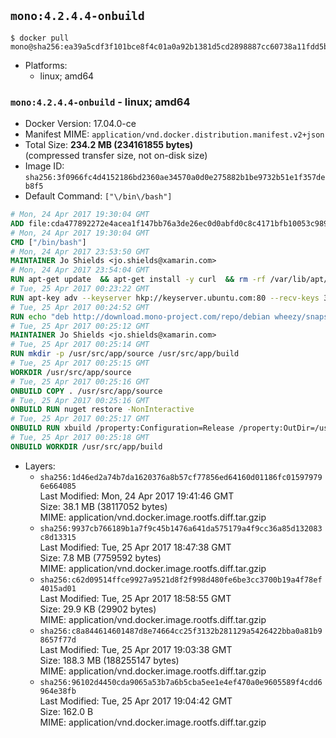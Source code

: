 ## `mono:4.2.4.4-onbuild`

```console
$ docker pull mono@sha256:ea39a5cdf3f101bce8f4c01a0a92b1381d5cd2898887cc60738a11fdd5bdfafe
```

-	Platforms:
	-	linux; amd64

### `mono:4.2.4.4-onbuild` - linux; amd64

-	Docker Version: 17.04.0-ce
-	Manifest MIME: `application/vnd.docker.distribution.manifest.v2+json`
-	Total Size: **234.2 MB (234161855 bytes)**  
	(compressed transfer size, not on-disk size)
-	Image ID: `sha256:3f0966fc4d4152186bd2360ae34570a0d0e275882b1be9732b51e1f357deb8f5`
-	Default Command: `["\/bin\/bash"]`

```dockerfile
# Mon, 24 Apr 2017 19:30:04 GMT
ADD file:cda477892272e4acea1f147bb76a3de26ec0d0abfd0c8c4171bfb10053c98985 in / 
# Mon, 24 Apr 2017 19:30:04 GMT
CMD ["/bin/bash"]
# Mon, 24 Apr 2017 23:53:50 GMT
MAINTAINER Jo Shields <jo.shields@xamarin.com>
# Mon, 24 Apr 2017 23:54:04 GMT
RUN apt-get update 	&& apt-get install -y curl 	&& rm -rf /var/lib/apt/lists/*
# Tue, 25 Apr 2017 00:23:22 GMT
RUN apt-key adv --keyserver hkp://keyserver.ubuntu.com:80 --recv-keys 3FA7E0328081BFF6A14DA29AA6A19B38D3D831EF
# Tue, 25 Apr 2017 00:24:52 GMT
RUN echo "deb http://download.mono-project.com/repo/debian wheezy/snapshots/4.2.4.4 main" > /etc/apt/sources.list.d/mono-xamarin.list 	&& apt-get update 	&& apt-get install -y mono-devel ca-certificates-mono fsharp mono-vbnc nuget 	&& rm -rf /var/lib/apt/lists/*
# Tue, 25 Apr 2017 00:25:12 GMT
MAINTAINER Jo Shields <jo.shields@xamarin.com>
# Tue, 25 Apr 2017 00:25:14 GMT
RUN mkdir -p /usr/src/app/source /usr/src/app/build
# Tue, 25 Apr 2017 00:25:15 GMT
WORKDIR /usr/src/app/source
# Tue, 25 Apr 2017 00:25:16 GMT
ONBUILD COPY . /usr/src/app/source
# Tue, 25 Apr 2017 00:25:16 GMT
ONBUILD RUN nuget restore -NonInteractive
# Tue, 25 Apr 2017 00:25:17 GMT
ONBUILD RUN xbuild /property:Configuration=Release /property:OutDir=/usr/src/app/build/
# Tue, 25 Apr 2017 00:25:18 GMT
ONBUILD WORKDIR /usr/src/app/build
```

-	Layers:
	-	`sha256:1d46ed2a74b7da1620376a8b57cf77856ed64160d01186fc015979796e664085`  
		Last Modified: Mon, 24 Apr 2017 19:41:46 GMT  
		Size: 38.1 MB (38117052 bytes)  
		MIME: application/vnd.docker.image.rootfs.diff.tar.gzip
	-	`sha256:9937cb766189b1a7f9c45b1476a641da575179a4f9cc36a85d132083c8d13315`  
		Last Modified: Tue, 25 Apr 2017 18:47:38 GMT  
		Size: 7.8 MB (7759592 bytes)  
		MIME: application/vnd.docker.image.rootfs.diff.tar.gzip
	-	`sha256:c62d09514ffce9927a9521d8f2f998d480fe6be3cc3700b19a4f78ef4015ad01`  
		Last Modified: Tue, 25 Apr 2017 18:58:55 GMT  
		Size: 29.9 KB (29902 bytes)  
		MIME: application/vnd.docker.image.rootfs.diff.tar.gzip
	-	`sha256:c8a844614601487d8e74664cc25f3132b281129a5426422bba0a81b98657f77d`  
		Last Modified: Tue, 25 Apr 2017 19:03:38 GMT  
		Size: 188.3 MB (188255147 bytes)  
		MIME: application/vnd.docker.image.rootfs.diff.tar.gzip
	-	`sha256:96102d4450cda9065a53b7a6b5cba5ee1e4ef470a0e9605589f4cdd6964e38fb`  
		Last Modified: Tue, 25 Apr 2017 19:04:42 GMT  
		Size: 162.0 B  
		MIME: application/vnd.docker.image.rootfs.diff.tar.gzip
